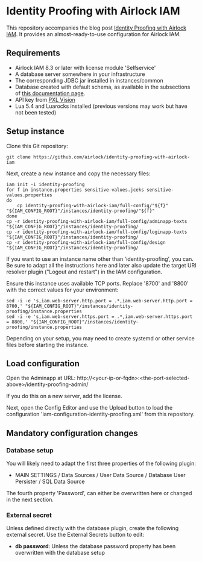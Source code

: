 # Identity Proofing with Airlock IAM

This repository accompanies the blog post [Identity Proofing with Airlock IAM](https://www.airlock.com/en/insights/airlock-blog/business-blog/identity-proofing-with-airlock-iam). It provides an almost-ready-to-use configuration for Airlock IAM.


## Requirements

- Airlock IAM 8.3 or later with license module 'Selfservice'
- A database server somewhere in your infrastructure
- The corresponding JDBC jar installed in instances/common
- Database created with default schema, as available in the subsections of [this documentation page](https://docs.airlock.com/iam/latest/#data/1579527945303.html).
- API key from [PXL Vision](https://www.pxl-vision.com/)
- Lua 5.4 and Luarocks installed (previous versions may work but have not been tested)


## Setup instance

Clone this Git repository:
```console
git clone https://github.com/airlock/identity-proofing-with-airlock-iam
```

Next, create a new instance and copy the necessary files:
```console
iam init -i identity-proofing
for f in instance.properties sensitive-values.jceks sensitive-values.properties
do
    cp identity-proofing-with-airlock-iam/full-config/"${f}" "${IAM_CONFIG_ROOT}"/instances/identity-proofing/"${f}"
done
cp -r identity-proofing-with-airlock-iam/full-config/adminapp-texts "${IAM_CONFIG_ROOT}"/instances/identity-proofing/
cp -r identity-proofing-with-airlock-iam/full-config/loginapp-texts "${IAM_CONFIG_ROOT}"/instances/identity-proofing/
cp -r identity-proofing-with-airlock-iam/full-config/design "${IAM_CONFIG_ROOT}"/instances/identity-proofing/
```

If you want to use an instance name other than 'identity-proofing', you can. Be sure to adapt all the instructions here and later also update the target URI resolver plugin ("Logout and restart") in the IAM configuration.

Ensure this instance uses available TCP ports. Replace '8700' and '8800' with the correct values for your environment:
```console
sed -i -e 's,iam.web-server.http.port = .*,iam.web-server.http.port = 8700,' "${IAM_CONFIG_ROOT}"/instances/identity-proofing/instance.properties
sed -i -e 's,iam.web-server.https.port = .*,iam.web-server.https.port = 8800,' "${IAM_CONFIG_ROOT}"/instances/identity-proofing/instance.properties
```

Depending on your setup, you may need to create systemd or other service files before starting the instance.


## Load configuration

Open the Adminapp at URL: http://\<your-ip-or-fqdn\>:\<the-port-selected-above\>/identity-proofing-admin/

If you do this on a new server, add the license.

Next, open the Config Editor and use the Upload button to load the configuration 'iam-configuration-identity-proofing.xml' from this repository.


## Mandatory configuration changes

### Database setup

You will likely need to adapt the first three properties of the following plugin:

- MAIN SETTINGS / Data Sources / User Data Source / Database User Persister / SQL Data Source

The fourth property 'Password', can either be overwritten here or changed in the next section.


### External secret

Unless defined directly with the database plugin, create the following external secret. Use the External Secrets button to edit:

- **db password**: Unless the database password property has been overwritten with the database setup


